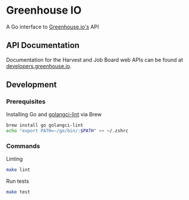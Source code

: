 # Greenhouse IO

A Go interface to [Greenhouse.io's](https://app.greenhouse.io/jobboard/jsonp_instructions) API

## API Documentation

Documentation for the Harvest and Job Board web APIs can be found at [developers.greenhouse.io](https://developers.greenhouse.io).

## Development

### Prerequisites

Installing Go and [golangci-lint](https://golangci-lint.run/) via Brew

```bash
brew install go golangci-lint
echo "export PATH=~/go/bin/:$PATH" >> ~/.zshrc
```

### Commands

Linting

```bash
make lint
```

Run tests

```bash
make test
```
